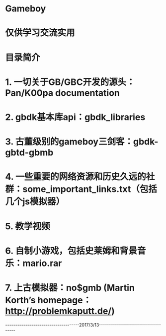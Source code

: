 # Gameboy
# 仅供学习交流实用
# 目录简介 
# 1. 一切关于GB/GBC开发的源头：Pan/K00pa documentation
# 2. gbdk基本库api：gbdk_libraries
# 3. 古董级别的gameboy三剑客：gbdk-gbtd-gbmb
# 4. 一些重要的网络资源和历史久远的社群：some_important_links.txt（包括几个js模拟器）
# 5. 教学视频
# 6. 自制小游戏，包括史莱姆和背景音乐：mario.rar
# 7. 上古模拟器：no$gmb (Martin Korth’s homepage： http://problemkaputt.de/)
-------------------------------------2017/3/13------------------------------------

